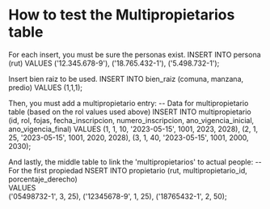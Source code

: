 # How to test the Multipropietarios table
For each insert, you must be sure the personas exist. 
INSERT INTO persona (rut) VALUES ('12.345.678-9'), ('18.765.432-1'), ('5.498.732-1');

Insert bien raiz to be used.
INSERT INTO bien_raiz (comuna, manzana, predio) VALUES (1,1,1);

Then, you must add a multipropietario entry:
-- Data for multipropietario table (based on the rol values used above)
INSERT INTO multipropietario (id, rol, fojas, fecha_inscripcion, numero_inscripcion, ano_vigencia_inicial, ano_vigencia_final) 
VALUES 
(1, 1, 10, '2023-05-15', 1001, 2023, 2028),
 (2, 1, 25, '2023-05-15', 1001, 2020, 2028), 
 (3, 1, 40, '2023-05-15', 1001, 2000, 2030);

And lastly, the middle table to link the 'multipropietarios' to actual people:
-- For the first propiedad
NSERT INTO propietario (rut, multipropietario_id, porcentaje_derecho)  
VALUES  
('05498732-1', 3, 25), ('12345678-9', 1, 25),  ('18765432-1', 2, 50);